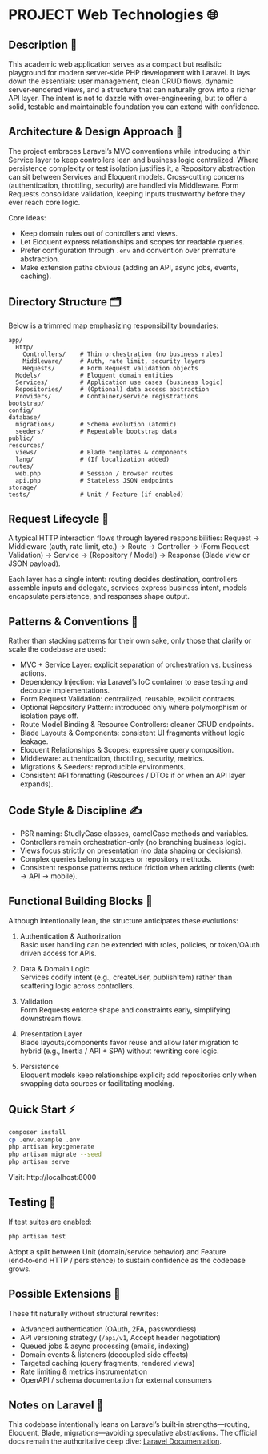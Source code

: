 # PROJECT Web Technologies 🌐

## Description 📘
This academic web application serves as a compact but realistic playground for modern server‑side PHP development with Laravel. It lays down the essentials: user management, clean CRUD flows, dynamic server‑rendered views, and a structure that can naturally grow into a richer API layer. The intent is not to dazzle with over‑engineering, but to offer a solid, testable and maintainable foundation you can extend with confidence.

## Architecture & Design Approach 🧭
The project embraces Laravel’s MVC conventions while introducing a thin Service layer to keep controllers lean and business logic centralized. Where persistence complexity or test isolation justifies it, a Repository abstraction can sit between Services and Eloquent models. Cross‑cutting concerns (authentication, throttling, security) are handled via Middleware. Form Requests consolidate validation, keeping inputs trustworthy before they ever reach core logic.

Core ideas:
- Keep domain rules out of controllers and views.
- Let Eloquent express relationships and scopes for readable queries.
- Prefer configuration through `.env` and convention over premature abstraction.
- Make extension paths obvious (adding an API, async jobs, events, caching).

## Directory Structure 🗂️
Below is a trimmed map emphasizing responsibility boundaries:

```text
app/
  Http/
    Controllers/    # Thin orchestration (no business rules)
    Middleware/     # Auth, rate limit, security layers
    Requests/       # Form Request validation objects
  Models/           # Eloquent domain entities
  Services/         # Application use cases (business logic)
  Repositories/     # (Optional) data access abstraction
  Providers/        # Container/service registrations
bootstrap/
config/
database/
  migrations/       # Schema evolution (atomic)
  seeders/          # Repeatable bootstrap data
public/
resources/
  views/            # Blade templates & components
  lang/             # (If localization added)
routes/
  web.php           # Session / browser routes
  api.php           # Stateless JSON endpoints
storage/
tests/              # Unit / Feature (if enabled)
```

## Request Lifecycle 🔄
A typical HTTP interaction flows through layered responsibilities:
Request → Middleware (auth, rate limit, etc.) → Route → Controller → (Form Request Validation) → Service → (Repository / Model) → Response (Blade view or JSON payload).

Each layer has a single intent: routing decides destination, controllers assemble inputs and delegate, services express business intent, models encapsulate persistence, and responses shape output.

## Patterns & Conventions 🧠
Rather than stacking patterns for their own sake, only those that clarify or scale the codebase are used:
- MVC + Service Layer: explicit separation of orchestration vs. business actions.
- Dependency Injection: via Laravel’s IoC container to ease testing and decouple implementations.
- Form Request Validation: centralized, reusable, explicit contracts.
- Optional Repository Pattern: introduced only where polymorphism or isolation pays off.
- Route Model Binding & Resource Controllers: cleaner CRUD endpoints.
- Blade Layouts & Components: consistent UI fragments without logic leakage.
- Eloquent Relationships & Scopes: expressive query composition.
- Middleware: authentication, throttling, security, metrics.
- Migrations & Seeders: reproducible environments.
- Consistent API formatting (Resources / DTOs if or when an API layer expands).

## Code Style & Discipline ✍️
- PSR naming: StudlyCase classes, camelCase methods and variables.
- Controllers remain orchestration-only (no branching business logic).
- Views focus strictly on presentation (no data shaping or decisions).
- Complex queries belong in scopes or repository methods.
- Consistent response patterns reduce friction when adding clients (web → API → mobile).

## Functional Building Blocks 🧩
Although intentionally lean, the structure anticipates these evolutions:

1. Authentication & Authorization  
   Basic user handling can be extended with roles, policies, or token/OAuth driven access for APIs.

2. Data & Domain Logic  
   Services codify intent (e.g., createUser, publishItem) rather than scattering logic across controllers.

3. Validation  
   Form Requests enforce shape and constraints early, simplifying downstream flows.

4. Presentation Layer  
   Blade layouts/components favor reuse and allow later migration to hybrid (e.g., Inertia / API + SPA) without rewriting core logic.

5. Persistence  
   Eloquent models keep relationships explicit; add repositories only when swapping data sources or facilitating mocking.

## Quick Start ⚡
```bash
composer install
cp .env.example .env
php artisan key:generate
php artisan migrate --seed
php artisan serve
```
Visit: http://localhost:8000

## Testing 🧪
If test suites are enabled:
```bash
php artisan test
```
Adopt a split between Unit (domain/service behavior) and Feature (end‑to‑end HTTP / persistence) to sustain confidence as the codebase grows.

## Possible Extensions 🔮
These fit naturally without structural rewrites:
- Advanced authentication (OAuth, 2FA, passwordless)
- API versioning strategy (`/api/v1`, Accept header negotiation)
- Queued jobs & async processing (emails, indexing)
- Domain events & listeners (decoupled side effects)
- Targeted caching (query fragments, rendered views)
- Rate limiting & metrics instrumentation
- OpenAPI / schema documentation for external consumers

## Notes on Laravel 📎
This codebase intentionally leans on Laravel’s built‑in strengths—routing, Eloquent, Blade, migrations—avoiding speculative abstractions. The official docs remain the authoritative deep dive: [Laravel Documentation](https://laravel.com/docs).